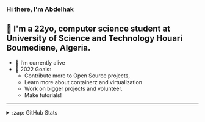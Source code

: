 ### Hi there, I'm Abdelhak

## 🔭 I'm a 22yo,  computer science student at University of Science and Technology Houari Boumediene, Algeria.

- 🌱 I’m currently alive
- 🥅 2022 Goals: 
  - Contribute more to Open Source projects,
  - Learn more about containerz and virtualization
  - Work on bigger projects and volunteer.
  - Make tutorials!
---


<details>
  <summary>:zap: GitHub Stats</summary>

  <img align="left" alt="Abdelhak's GitHub Stats" src="https://github-readme-stats.vercel.app/api?username=abdelhak2406&show_icons=true&hide_border=true" />

</details>

[twitter]: https://twitter.com/abdelhak2406

